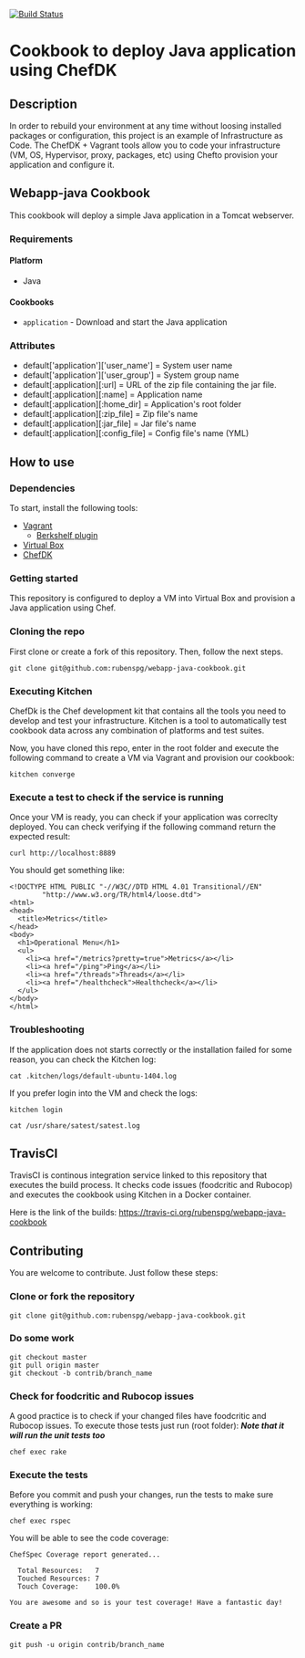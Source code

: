 [![Build Status](https://travis-ci.org/rubenspg/webapp-java-cookbook.svg?branch=master)](https://travis-ci.org/rubenspg/webapp-java-cookbook)

# Cookbook to deploy Java application using ChefDK

## Description

In order to rebuild your environment at any time without loosing installed packages or configuration, this project is an example
of Infrastructure as Code.
The ChefDK + Vagrant tools allow you to code your infrastructure (VM, OS, Hypervisor, proxy, packages, etc) using Chefto provision your application and configure it.

## Webapp-java Cookbook

This cookbook will deploy a simple Java application in a Tomcat webserver.

### Requirements

#### Platform

- Java

#### Cookbooks

- `application` - Download and start the Java application

### Attributes

* default['application']['user_name']   = System user name
* default['application']['user_group']  = System group name
* default[:application][:url]           = URL of the zip file containing the jar file.
* default[:application][:name]          = Application name
* default[:application][:home_dir]      = Application's root folder
* default[:application][:zip_file]      = Zip file's name
* default[:application][:jar_file]      = Jar file's name
* default[:application][:config_file]   = Config file's name (YML)

## How to use

### Dependencies

To start, install the following tools:

* [Vagrant](https://www.vagrantup.com/)
  * [Berkshelf plugin]()
* [Virtual Box](https://www.virtualbox.org/)
* [ChefDK](https://downloads.chef.io/chefdk)

### Getting started

This repository is configured to deploy a VM into Virtual Box and provision a Java application using Chef.

### Cloning the repo

First clone or create a fork of this repository. Then, follow the next steps.

```
git clone git@github.com:rubenspg/webapp-java-cookbook.git
```

### Executing Kitchen

ChefDk is the Chef development kit that contains all the tools you need to develop and test your infrastructure.
Kitchen is a tool to automatically test cookbook data across any combination of platforms and test suites.

Now, you have cloned this repo, enter in the root folder and execute the following command to create a VM via Vagrant
and provision our cookbook:
```
kitchen converge
```

### Execute a test to check if the service is running

Once your VM is ready, you can check if your application was correclty deployed. You can check verifying if the following command return the expected result:

```
curl http://localhost:8889
```

You should get something like:

```
<!DOCTYPE HTML PUBLIC "-//W3C//DTD HTML 4.01 Transitional//EN"
        "http://www.w3.org/TR/html4/loose.dtd">
<html>
<head>
  <title>Metrics</title>
</head>
<body>
  <h1>Operational Menu</h1>
  <ul>
    <li><a href="/metrics?pretty=true">Metrics</a></li>
    <li><a href="/ping">Ping</a></li>
    <li><a href="/threads">Threads</a></li>
    <li><a href="/healthcheck">Healthcheck</a></li>
  </ul>
</body>
</html>

```

### Troubleshooting

If the application does not starts correctly or the installation failed for some reason, you can check the Kitchen log:

```
cat .kitchen/logs/default-ubuntu-1404.log
```

If you prefer login into the VM and check the logs:

```
kitchen login

cat /usr/share/satest/satest.log
```

## TravisCI

TravisCI is continous integration service linked to this repository that executes the build process.
It checks code issues (foodcritic and Rubocop) and executes the cookbook using Kitchen in a Docker container.

Here is the link of the builds: https://travis-ci.org/rubenspg/webapp-java-cookbook

## Contributing

You are welcome to contribute. Just follow these steps:

### Clone or fork the repository

```
git clone git@github.com:rubenspg/webapp-java-cookbook.git
```

### Do some work

```
git checkout master
git pull origin master
git checkout -b contrib/branch_name
```

### Check for foodcritic and Rubocop issues

A good practice is to check if your changed files have foodcritic and Rubocop issues. To execute those tests just run (root folder):
***Note that it will run the unit tests too***
```
chef exec rake
```

### Execute the tests

Before you commit and push your changes, run the tests to make sure everything is working:
```
chef exec rspec
```

You will be able to see the code coverage:
```
ChefSpec Coverage report generated...

  Total Resources:   7
  Touched Resources: 7
  Touch Coverage:    100.0%

You are awesome and so is your test coverage! Have a fantastic day!

```

### Create a PR
```
git push -u origin contrib/branch_name
```
